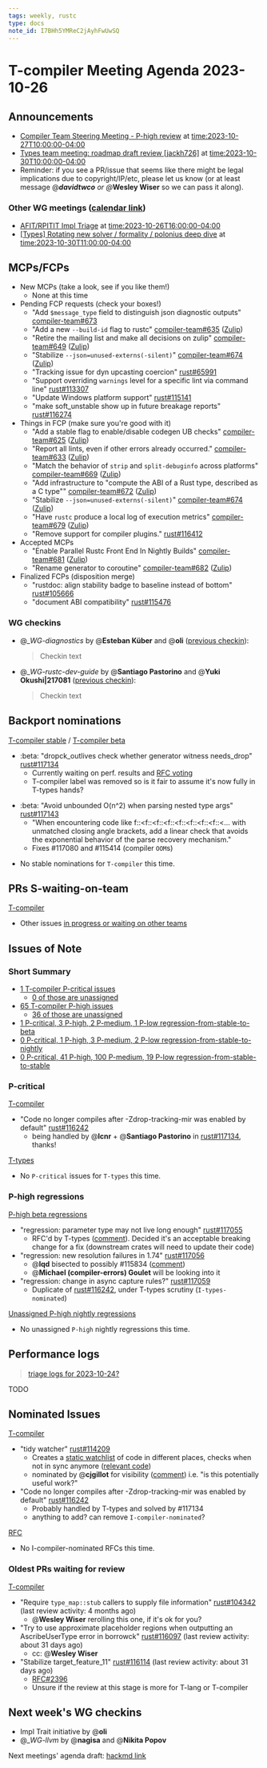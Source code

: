 ```yaml
---
tags: weekly, rustc
type: docs
note_id: I7BHh5YMReC2jAyhFwUwSQ
---
```


# T-compiler Meeting Agenda 2023-10-26

## Announcements

- [Compiler Team Steering Meeting - P-high review](https://www.google.com/calendar/event?eid=NnB2MDFtaGRhYTc4bXUwOWpxbjVkMm5lM3YgNnU1cnJ0Y2U2bHJ0djA3cGZpM2RhbWdqdXNAZw) at <time:2023-10-27T10:00:00-04:00>
- [Types team meeting: roadmap draft review [jackh726]](https://www.google.com/calendar/event?eid=MTg3MDhpdTc3YXBqMGMzbnNxanUwdWZnazhfMjAyMzEwMzBUMTQwMDAwWiA2dTVycnRjZTZscnR2MDdwZmkzZGFtZ2p1c0Bn) at <time:2023-10-30T10:00:00-04:00>
- Reminder: if you see a PR/issue that seems like there might be legal implications due to copyright/IP/etc, please let us know (or at least message @_**davidtwco** or @_**Wesley Wiser** so we can pass it along).

### Other WG meetings ([calendar link](https://calendar.google.com/calendar/embed?src=6u5rrtce6lrtv07pfi3damgjus%40group.calendar.google.com))
- [AFIT/RPITIT Impl Triage](https://www.google.com/calendar/event?eid=N2VsaWszdm9rY3NhdDF1MjdyMjVqajNpcWVfMjAyMzEwMjZUMjAwMDAwWiA2dTVycnRjZTZscnR2MDdwZmkzZGFtZ2p1c0Bn) at <time:2023-10-26T16:00:00-04:00>
- [[Types] Rotating new solver / formality / polonius deep dive](https://www.google.com/calendar/event?eid=N29vMXZqbGZ1MDIxbzllMDI3dGhocWhhZmNfMjAyMzEwMzBUMTUwMDAwWiA2dTVycnRjZTZscnR2MDdwZmkzZGFtZ2p1c0Bn) at <time:2023-10-30T11:00:00-04:00>

## MCPs/FCPs

- New MCPs (take a look, see if you like them!)
  - None at this time
- Pending FCP requests (check your boxes!)
  - "Add `$message_type` field to distinguish json diagnostic outputs" [compiler-team#673](https://github.com/rust-lang/compiler-team/issues/673) 
  - "Add a new `--build-id` flag to rustc" [compiler-team#635](https://github.com/rust-lang/compiler-team/issues/635) ([Zulip](https://rust-lang.zulipchat.com/#narrow/stream/233931-xxx/topic/Add.20a.20new.20.60--build-id.60.20flag.20to.20rustc.20compiler-team.23635))
  - "Retire the mailing list and make all decisions on zulip" [compiler-team#649](https://github.com/rust-lang/compiler-team/issues/649) ([Zulip](https://rust-lang.zulipchat.com/#narrow/stream/233931-xxx/topic/Retire.20the.20mailing.20list.20and.20make.20all.20deci.E2.80.A6.20compiler-team.23649))
  - "Stabilize `--json=unused-externs(-silent)`" [compiler-team#674](https://github.com/rust-lang/compiler-team/issues/674) ([Zulip](https://rust-lang.zulipchat.com/#narrow/stream/233931-xxx/topic/Stabilize.20.60--json.3Dunused-externs.28-silent.29.60.20compiler-team.23674))
  - "Tracking issue for dyn upcasting coercion" [rust#65991](https://github.com/rust-lang/rust/issues/65991)
  - "Support overriding `warnings` level for a specific lint via command line" [rust#113307](https://github.com/rust-lang/rust/pull/113307)
  - "Update Windows platform support" [rust#115141](https://github.com/rust-lang/rust/pull/115141)
  - "make soft_unstable show up in future breakage reports" [rust#116274](https://github.com/rust-lang/rust/pull/116274)
- Things in FCP (make sure you're good with it)
  - "Add a stable flag to enable/disable codegen UB checks" [compiler-team#625](https://github.com/rust-lang/compiler-team/issues/625) ([Zulip](https://rust-lang.zulipchat.com/#narrow/stream/233931-xxx/topic/Add.20a.20blanket.20flag.20to.20enable.2Fdisable.20code.E2.80.A6.20compiler-team.23625))
  - "Report all lints, even if other errors already occurred." [compiler-team#633](https://github.com/rust-lang/compiler-team/issues/633) ([Zulip](https://rust-lang.zulipchat.com/#narrow/stream/233931-xxx/topic/Report.20all.20lints.2C.20even.20if.20other.20errors.20al.E2.80.A6.20compiler-team.23633))
  - "Match the behavior of `strip` and `split-debuginfo` across platforms" [compiler-team#669](https://github.com/rust-lang/compiler-team/issues/669) ([Zulip](https://rust-lang.zulipchat.com/#narrow/stream/233931-xxx/topic/Match.20the.20behavior.20of.20.60strip.60.20and.20.60split-.E2.80.A6.20compiler-team.23669))
  - "Add infrastructure to "compute the ABI of a Rust type, described as a C type"" [compiler-team#672](https://github.com/rust-lang/compiler-team/issues/672) ([Zulip](https://rust-lang.zulipchat.com/#narrow/stream/233931-xxx/topic/Add.20infrastructure.20to.20.22compute.20the.20ABI.20of.E2.80.A6.20compiler-team.23672))
  - "Stabilize `--json=unused-externs(-silent)`" [compiler-team#674](https://github.com/rust-lang/compiler-team/issues/674) ([Zulip](https://rust-lang.zulipchat.com/#narrow/stream/233931-xxx/topic/Stabilize.20.60--json.3Dunused-externs.28-silent.29.60.20compiler-team.23674))
  - "Have `rustc` produce a local log of execution metrics" [compiler-team#679](https://github.com/rust-lang/compiler-team/issues/679) ([Zulip](https://rust-lang.zulipchat.com/#narrow/stream/233931-t-compiler.2Fmajor-changes/topic/Have.20.60rustc.60.20produce.20a.20local.20log.20of.20execu.E2.80.A6.20compiler-team.23679))
  - "Remove support for compiler plugins." [rust#116412](https://github.com/rust-lang/rust/pull/116412)
- Accepted MCPs
  - "Enable Parallel Rustc Front End In Nightly Builds" [compiler-team#681](https://github.com/rust-lang/compiler-team/issues/681) ([Zulip](https://rust-lang.zulipchat.com/#narrow/stream/233931-xxx/topic/Enable.20Parallel.20Rustc.20Front.20End.20In.20Nightl.E2.80.A6.20compiler-team.23681))
  - "Rename generator to coroutine" [compiler-team#682](https://github.com/rust-lang/compiler-team/issues/682) ([Zulip](https://rust-lang.zulipchat.com/#narrow/stream/233931-xxx/topic/Rename.20generator.20to.20coroutine.20compiler-team.23682))
- Finalized FCPs (disposition merge)
  - "rustdoc: align stability badge to baseline instead of bottom" [rust#105666](https://github.com/rust-lang/rust/pull/105666)
  - "document ABI compatibility" [rust#115476](https://github.com/rust-lang/rust/pull/115476)

### WG checkins

- @_*WG-diagnostics* by @**Esteban Küber** and @**oli** ([previous checkin](https://hackmd.io/c9KaX3GNRZSKbIUp3SJpJw#WG-checkins)):
  > Checkin text

- @_*WG-rustc-dev-guide* by @**Santiago Pastorino** and @**Yuki Okushi|217081** ([previous checkin](https://hackmd.io/0I_xYjKMSc6lYT655FpWbg#WG-checkins)):
  > Checkin text

## Backport nominations

[T-compiler stable](https://github.com/rust-lang/rust/issues?q=is%3Aall+label%3Abeta-nominated+-label%3Abeta-accepted+label%3AT-compiler) / [T-compiler beta](https://github.com/rust-lang/rust/issues?q=is%3Aall+label%3Astable-nominated+-label%3Astable-accepted+label%3AT-compiler)
- :beta: "dropck_outlives check whether generator witness needs_drop" [rust#117134](https://github.com/rust-lang/rust/pull/117134)
  - Currently waiting on perf. results and [RFC voting](https://github.com/rust-lang/rust/pull/117134#issuecomment-1780591398d)
  - T-compiler label was removed so is it fair to assume it's now fully in T-types hands?
<!--
/poll Approve beta backport of #117134?
approve
decline
don't know
-->
- :beta: "Avoid unbounded O(n^2) when parsing nested type args" [rust#117143](https://github.com/rust-lang/rust/pull/117143)
  - "When encountering code like f::<f::<f::<f::<f::<f::<f::<f::<... with unmatched closing angle brackets, add a linear check that avoids the exponential behavior of the parse recovery mechanism."
  - Fixes #117080 and #115414 (compiler `OOM`s)
<!--
/poll Approve beta backport of #117143?
approve
decline
don't know
-->
- No stable nominations for `T-compiler` this time.

## PRs S-waiting-on-team

[T-compiler](https://github.com/rust-lang/rust/pulls?q=is%3Aopen+label%3AS-waiting-on-team+label%3AT-compiler)
- Other issues [in progress or waiting on other teams](https://hackmd.io/XYr1BrOWSiqCrl8RCWXRaQ)

## Issues of Note

### Short Summary

- [1 T-compiler P-critical issues](https://github.com/rust-lang/rust/issues?q=is%3Aopen+label%3AT-compiler+label%3AP-critical)
  - [0 of those are unassigned](https://github.com/rust-lang/rust/issues?q=is%3Aopen+label%3AT-compiler+label%3AP-critical+no%3Aassignee)
- [65 T-compiler P-high issues](https://github.com/rust-lang/rust/issues?q=is%3Aopen+label%3AT-compiler+label%3AP-high)
  - [36 of those are unassigned](https://github.com/rust-lang/rust/issues?q=is%3Aopen+label%3AT-compiler+label%3AP-high+no%3Aassignee)
- [1 P-critical, 3 P-high, 2 P-medium, 1 P-low regression-from-stable-to-beta](https://github.com/rust-lang/rust/labels/regression-from-stable-to-beta)
- [0 P-critical, 1 P-high, 3 P-medium, 2 P-low regression-from-stable-to-nightly](https://github.com/rust-lang/rust/labels/regression-from-stable-to-nightly)
- [0 P-critical, 41 P-high, 100 P-medium, 19 P-low regression-from-stable-to-stable](https://github.com/rust-lang/rust/labels/regression-from-stable-to-stable)

### P-critical

[T-compiler](https://github.com/rust-lang/rust/issues?q=is%3Aopen+label%3AP-critical+label%3AT-compiler)
- "Code no longer compiles after -Zdrop-tracking-mir was enabled by default" [rust#116242](https://github.com/rust-lang/rust/issues/116242)
  - being handled by @**lcnr** + @**Santiago Pastorino** in [rust#117134](https://github.com/rust-lang/rust/pull/117134), thanks!

[T-types](https://github.com/rust-lang/rust/issues?q=is%3Aopen+label%3AP-critical+label%3AT-types)
- No `P-critical` issues for `T-types` this time.

### P-high regressions

[P-high beta regressions](https://github.com/rust-lang/rust/issues?q=is%3Aopen+label%3Aregression-from-stable-to-beta+label%3AP-high+-label%3AT-infra+-label%3AT-libs+-label%3AT-libs-api+-label%3AT-release+-label%3AT-rustdoc+-label%3AT-core)
- "regression: parameter type may not live long enough" [rust#117055](https://github.com/rust-lang/rust/issues/117055)
  - RFC'd by T-types ([comment](https://github.com/rust-lang/rust/issues/117055#issuecomment-1775391986)). Decided it's an acceptable breaking change for a fix (downstream crates will need to update their code)
- "regression: new resolution failures in 1.74" [rust#117056](https://github.com/rust-lang/rust/issues/117056)
  - @**lqd** bisected to possibly #115834 ([comment](https://github.com/rust-lang/rust/issues/117056#issuecomment-1775014545))
  - @**Michael (compiler-errors) Goulet**  will be looking into it
- "regression: change in async capture rules?" [rust#117059](https://github.com/rust-lang/rust/issues/117059)
  - Duplicate of [rust#116242](https://github.com/rust-lang/rust/issues/116242), under T-types scrutiny (`I-types-nominated`)

[Unassigned P-high nightly regressions](https://github.com/rust-lang/rust/issues?q=is%3Aopen+label%3Aregression-from-stable-to-nightly+label%3AP-high+no%3Aassignee+-label%3AT-infra+-label%3AT-libs+-label%3AT-libs-api+-label%3AT-release+-label%3AT-rustdoc+-label%3AT-core+)
- No unassigned `P-high` nightly regressions this time.

## Performance logs

> [triage logs for 2023-10-24?](https://github.com/rust-lang/rustc-perf/tree/master/triage#triage-logs)

TODO

## Nominated Issues

[T-compiler](https://github.com/rust-lang/rust/issues?q=is%3Aopen+label%3AI-compiler-nominated)
- "tidy watcher" [rust#114209](https://github.com/rust-lang/rust/pull/114209)
  - Creates a [static watchlist](https://github.com/rust-lang/rust/pull/114209/files#diff-49631d09510c8623da388653d9b05a583117937ec65d6764068f13c80254b4ecR102) of code in different places, checks when not in sync anymore ([relevant code](https://github.com/rust-lang/rust/pull/114209/files#diff-49631d09510c8623da388653d9b05a583117937ec65d6764068f13c80254b4ec))
  - nominated by @**cjgillot** for visibility ([comment](https://github.com/rust-lang/rust/pull/114209#issuecomment-1747239041)) i.e. "is this potentially useful work?"
- "Code no longer compiles after -Zdrop-tracking-mir was enabled by default" [rust#116242](https://github.com/rust-lang/rust/issues/116242)
  - Probably handled by T-types and solved by #117134
  - anything to add? can remove `I-compiler-nominated`?

[RFC](https://github.com/rust-lang/rfcs/issues?q=is%3Aopen+label%3AI-compiler-nominated)
- No I-compiler-nominated RFCs this time.

### Oldest PRs waiting for review

[T-compiler](https://github.com/rust-lang/rust/pulls?q=is%3Apr+is%3Aopen+sort%3Aupdated-asc+label%3AS-waiting-on-review+draft%3Afalse+label%3AT-compiler)
- "Require `type_map::stub` callers to supply file information" [rust#104342](https://github.com/rust-lang/rust/pull/104342) (last review activity: 4 months ago)
  - @**Wesley Wiser** rerolling this one, if it's ok for you?
- "Try to use approximate placeholder regions when outputting an AscribeUserType error in borrowck" [rust#116097](https://github.com/rust-lang/rust/pull/116097) (last review activity: about 31 days ago)
  - cc: @**Wesley Wiser** 
- "Stabilize target_feature_11" [rust#116114](https://github.com/rust-lang/rust/pull/116114) (last review activity: about 31 days ago)
  - [RFC#2396](https://github.com/gnzlbg/rfcs/blob/71b9069938ba6f0d4a75427f19d7ff859d5fdcb6/text/0000-target-feature-1.1.md)
  - Unsure if the review at this stage is more for T-lang or T-compiler

## Next week's WG checkins

- Impl Trait initiative by @**oli**
- @_*WG-llvm* by @**nagisa** and @**Nikita Popov**

Next meetings' agenda draft: [hackmd link](https://hackmd.io/S1BJlkBQTOikfnCtr1BOiw)
